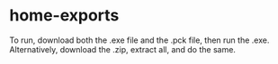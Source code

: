 # home-exports
To run, download both the .exe file and the .pck file, then run the .exe. Alternatively, download the .zip, extract all, and do the same.
